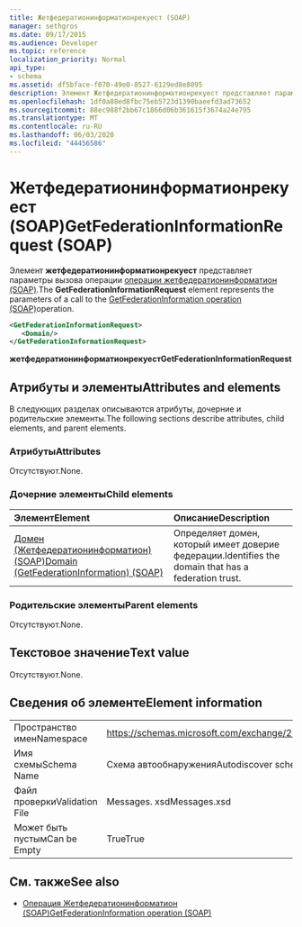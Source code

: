 ```yaml
---
title: Жетфедератионинформатионрекуест (SOAP)
manager: sethgros
ms.date: 09/17/2015
ms.audience: Developer
ms.topic: reference
localization_priority: Normal
api_type:
- schema
ms.assetid: df5bface-f070-49e0-8527-6129ed8e8095
description: Элемент Жетфедератионинформатионрекуест представляет параметры вызова операции операции Жетфедератионинформатион (SOAP).
ms.openlocfilehash: 1df0a88ed8fbc75eb5723d1390baeefd3ad73652
ms.sourcegitcommit: 88ec988f2bb67c1866d06b361615f3674a24e795
ms.translationtype: MT
ms.contentlocale: ru-RU
ms.lasthandoff: 06/03/2020
ms.locfileid: "44456586"
---
```

# <a name="getfederationinformationrequest-soap"></a><span data-ttu-id="a930c-103">Жетфедератионинформатионрекуест (SOAP)</span><span class="sxs-lookup"><span data-stu-id="a930c-103">GetFederationInformationRequest (SOAP)</span></span>

<span data-ttu-id="a930c-104">Элемент **жетфедератионинформатионрекуест** представляет параметры вызова операции [операции жетфедератионинформатион (SOAP)](getfederationinformation-operation-soap.md).</span><span class="sxs-lookup"><span data-stu-id="a930c-104">The **GetFederationInformationRequest** element represents the parameters of a call to the [GetFederationInformation operation (SOAP)](getfederationinformation-operation-soap.md)operation.</span></span>
  
```XML
<GetFederationInformationRequest>
   <Domain/>
</GetFederationInformationRequest>
```

<span data-ttu-id="a930c-105">**жетфедератионинформатионрекуест**</span><span class="sxs-lookup"><span data-stu-id="a930c-105">**GetFederationInformationRequest**</span></span>

## <a name="attributes-and-elements"></a><span data-ttu-id="a930c-106">Атрибуты и элементы</span><span class="sxs-lookup"><span data-stu-id="a930c-106">Attributes and elements</span></span>

<span data-ttu-id="a930c-107">В следующих разделах описываются атрибуты, дочерние и родительские элементы.</span><span class="sxs-lookup"><span data-stu-id="a930c-107">The following sections describe attributes, child elements, and parent elements.</span></span>
  
### <a name="attributes"></a><span data-ttu-id="a930c-108">Атрибуты</span><span class="sxs-lookup"><span data-stu-id="a930c-108">Attributes</span></span>

<span data-ttu-id="a930c-109">Отсутствуют.</span><span class="sxs-lookup"><span data-stu-id="a930c-109">None.</span></span>
  
### <a name="child-elements"></a><span data-ttu-id="a930c-110">Дочерние элементы</span><span class="sxs-lookup"><span data-stu-id="a930c-110">Child elements</span></span>

|<span data-ttu-id="a930c-111">**Элемент**</span><span class="sxs-lookup"><span data-stu-id="a930c-111">**Element**</span></span>|<span data-ttu-id="a930c-112">**Описание**</span><span class="sxs-lookup"><span data-stu-id="a930c-112">**Description**</span></span>|
|:-----|:-----|
|[<span data-ttu-id="a930c-113">Домен (Жетфедератионинформатион) (SOAP)</span><span class="sxs-lookup"><span data-stu-id="a930c-113">Domain (GetFederationInformation) (SOAP)</span></span>](domain-getfederationinformationsoap.md) <br/> |<span data-ttu-id="a930c-114">Определяет домен, который имеет доверие федерации.</span><span class="sxs-lookup"><span data-stu-id="a930c-114">Identifies the domain that has a federation trust.</span></span>  <br/> |
   
### <a name="parent-elements"></a><span data-ttu-id="a930c-115">Родительские элементы</span><span class="sxs-lookup"><span data-stu-id="a930c-115">Parent elements</span></span>

<span data-ttu-id="a930c-116">Отсутствуют.</span><span class="sxs-lookup"><span data-stu-id="a930c-116">None.</span></span>
  
## <a name="text-value"></a><span data-ttu-id="a930c-117">Текстовое значение</span><span class="sxs-lookup"><span data-stu-id="a930c-117">Text value</span></span>

<span data-ttu-id="a930c-118">Отсутствуют.</span><span class="sxs-lookup"><span data-stu-id="a930c-118">None.</span></span> 
  
## <a name="element-information"></a><span data-ttu-id="a930c-119">Сведения об элементе</span><span class="sxs-lookup"><span data-stu-id="a930c-119">Element information</span></span>

|||
|:-----|:-----|
|<span data-ttu-id="a930c-120">Пространство имен</span><span class="sxs-lookup"><span data-stu-id="a930c-120">Namespace</span></span>  <br/> |https://schemas.microsoft.com/exchange/2010/Autodiscover  <br/> |
|<span data-ttu-id="a930c-121">Имя схемы</span><span class="sxs-lookup"><span data-stu-id="a930c-121">Schema Name</span></span>  <br/> |<span data-ttu-id="a930c-122">Схема автообнаружения</span><span class="sxs-lookup"><span data-stu-id="a930c-122">Autodiscover schema</span></span>  <br/> |
|<span data-ttu-id="a930c-123">Файл проверки</span><span class="sxs-lookup"><span data-stu-id="a930c-123">Validation File</span></span>  <br/> |<span data-ttu-id="a930c-124">Messages. xsd</span><span class="sxs-lookup"><span data-stu-id="a930c-124">Messages.xsd</span></span>  <br/> |
|<span data-ttu-id="a930c-125">Может быть пустым</span><span class="sxs-lookup"><span data-stu-id="a930c-125">Can be Empty</span></span>  <br/> |<span data-ttu-id="a930c-126">True</span><span class="sxs-lookup"><span data-stu-id="a930c-126">True</span></span>  <br/> |
   
## <a name="see-also"></a><span data-ttu-id="a930c-127">См. также</span><span class="sxs-lookup"><span data-stu-id="a930c-127">See also</span></span>

- [<span data-ttu-id="a930c-128">Операция Жетфедератионинформатион (SOAP)</span><span class="sxs-lookup"><span data-stu-id="a930c-128">GetFederationInformation operation (SOAP)</span></span>](getfederationinformation-operation-soap.md)

